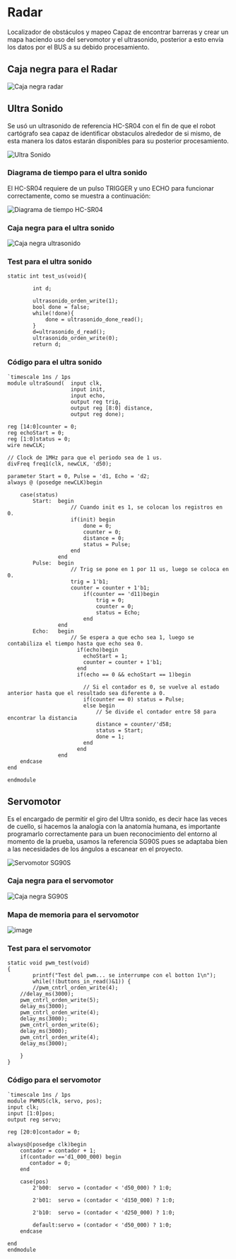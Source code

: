 #	Radar

Localizador de obstáculos y mapeo
Capaz de encontrar barreras y crear un mapa haciendo uso del servomotor y el ultrasonido, posterior a esto envía los datos por el BUS a su debido procesamiento.

##	Caja negra para el Radar

![Caja negra radar](https://github.com/unal-edigital2-labs/wp08-2021-2-gr07/blob/main/Imagenes%20github/Caja%20negra%20radar.png "Caja negra radar")

##	Ultra Sonido
Se usó un ultrasonido de referencia HC-SR04 con el fin de que el robot cartógrafo sea capaz de identificar obstaculos alrededor de si mismo, de esta manera los datos estarán disponibles para su posterior procesamiento.

![Ultra Sonido](https://github.com/unal-edigital2-labs/wp08-2021-2-gr07/blob/main/Imagenes%20github/sensor-ultrasonido-hc-sr04.jpg "Ultra sonido")

###	Diagrama de tiempo para el ultra sonido
El HC-SR04 requiere de un pulso TRIGGER y uno ECHO para funcionar correctamente, como se muestra a continuación:

![Diagrama de tiempo HC-SR04](https://github.com/unal-edigital2-labs/wp08-2021-2-gr07/blob/main/Imagenes%20github/Diagrama-tempo-hc-sr04.png "Diagrama de tiempo HC-SR04")

###	Caja negra para el ultra sonido

![Caja negra ultrasonido](https://github.com/unal-edigital2-labs/wp08-2021-2-gr07/blob/main/Imagenes%20github/Mapa_%20ultrasonido.png "Caja negra ultrasonido")

###	Test para el ultra sonido
```
static int test_us(void){

        int d;
        
		ultrasonido_orden_write(1);
		bool done = false;
		while(!done){
			done = ultrasonido_done_read();
		}
		d=ultrasonido_d_read();
		ultrasonido_orden_write(0);
		return d;
```
###	Código para el ultra sonido
```
`timescale 1ns / 1ps
module ultraSound(  input clk, 
                    input init, 
                    input echo,
                    output reg trig,
                    output reg [8:0] distance,
                    output reg done);

reg [14:0]counter = 0;
reg echoStart = 0;
reg [1:0]status = 0;
wire newCLK;

// Clock de 1MHz para que el periodo sea de 1 us.
divFreq freq1(clk, newCLK, 'd50);

parameter Start = 0, Pulse = 'd1, Echo = 'd2;
always @ (posedge newCLK)begin

    case(status)
        Start:  begin
                    // Cuando init es 1, se colocan los registros en 0.
                    if(init) begin
                        done = 0;
                        counter = 0;
                        distance = 0;
                        status = Pulse;
                    end
                end
        Pulse:  begin
                    // Trig se pone en 1 por 11 us, luego se coloca en 0.
                    trig = 1'b1;
                    counter = counter + 1'b1;
                        if(counter == 'd11)begin
                            trig = 0;
                            counter = 0;
                            status = Echo;
                        end
                end
        Echo:   begin
                    // Se espera a que echo sea 1, luego se contabiliza el tiempo hasta que echo sea 0.
                      if(echo)begin
                        echoStart = 1;
                        counter = counter + 1'b1;
                      end
                      if(echo == 0 && echoStart == 1)begin
                        
                        // Si el contador es 0, se vuelve al estado anterior hasta que el resultado sea diferente a 0.
                        if(counter == 0) status = Pulse;
                        else begin
                            // Se divide el contador entre 58 para encontrar la distancia
                            distance = counter/'d58;
                            status = Start;
                            done = 1;
                        end
                      end
                end
    endcase 
end

endmodule
```

##	Servomotor
Es el encargado de permitir el giro del Ultra sonido, es decir hace las veces de cuello, si hacemos la analogía con la anatomía humana, es importante programarlo correctamente para un buen reconocimiento del entorno al momento de la prueba, usamos la referencia SG90S pues se adaptaba bien a las necesidades de los ángulos a escanear en el proyecto.

![Servomotor SG90S](https://github.com/unal-edigital2-labs/wp08-2021-2-gr07/blob/main/Imagenes%20github/Servomotor%20SG90S.jpg "Servomotor SG90S")

###	Caja negra para el servomotor

![Caja negra SG90S](https://github.com/unal-edigital2-labs/wp08-2021-2-gr07/blob/main/Imagenes%20github/Caja%20negra%20SG90S.png "Caja negra SG90S")

###	Mapa de memoria para el servomotor

![image](https://user-images.githubusercontent.com/50889483/153672947-0559b8cb-eee1-450f-8a13-f0c57ee1af88.png)


###	Test para el servomotor
```
static void pwm_test(void)
{  
        printf("Test del pwm... se interrumpe con el botton 1\n");
        while(!(buttons_in_read()&1)) {
        //pwm_cntrl_orden_write(4);
	//delay_ms(3000);
	pwm_cntrl_orden_write(5);
	delay_ms(3000);
	pwm_cntrl_orden_write(4);
	delay_ms(3000);
	pwm_cntrl_orden_write(6);
	delay_ms(3000);
	pwm_cntrl_orden_write(4);
	delay_ms(3000);
	
	}
}
```
###	Código para el servomotor
```
`timescale 1ns / 1ps
module PWMUS(clk, servo, pos);
input clk;
input [1:0]pos;
output reg servo;

reg [20:0]contador = 0;

always@(posedge clk)begin
	contador = contador + 1;
	if(contador =='d1_000_000) begin
	   contador = 0;
	end
	
	case(pos)
        2'b00:  servo = (contador < 'd50_000) ? 1:0;
        
        2'b01:  servo = (contador < 'd150_000) ? 1:0;
        
        2'b10:  servo = (contador < 'd250_000) ? 1:0;
        
        default:servo = (contador < 'd50_000) ? 1:0;
    endcase

end
endmodule
```
